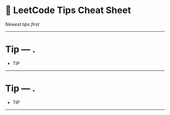 # 📘 LeetCode Tips Cheat Sheet
_Newest tips first_

---

# Tip — . 

 * TIP


---


# Tip — . 

 * TIP


---


